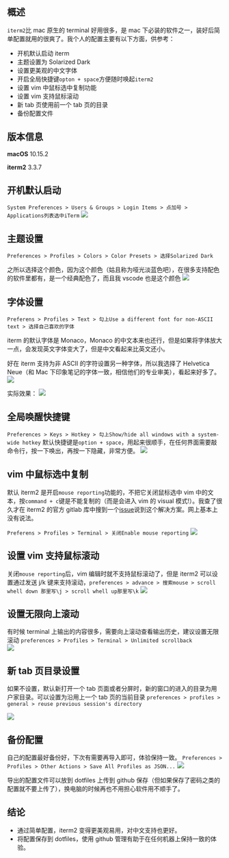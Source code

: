 [//title]: (简单配置让iterm2用得更爽)
[//englishtitle]: (awesome-iterm2-config)
[//category]: (mac,iterm2)
[//tags]: (mac,iterm2,dotfiles)
[//createtime]: (20200115)
[//updatetime]: (20201020)

## 概述

`iterm2`比 mac 原生的 terminal 好用很多，是 mac 下必装的软件之一，装好后简单配置就用的很爽了。我个人的配置主要有以下方面，供参考：

- 开机默认启动 iterm
- 主题设置为 Solarized Dark
- 设置更美观的中文字体
- 开启全局快捷键`opton + space`方便随时唤起`iterm2`
- 设置 vim 中鼠标选中复制功能
- 设置 vim 支持鼠标滚动
- 新 tab 页使用前一个 tab 页的目录
- 备份配置文件

## 版本信息

**macOS**
10.15.2

**iterm2**
3.3.7

## 开机默认启动

`System Preferences > Users & Groups > Login Items > 点加号 > Applications列表选中iTerm`
![](https://cdn.liushiming.cn/img/20200112193859.png)

## 主题设置

`Preferences > Profiles > Colors > Color Presets > 选择Solarized Dark`

之所以选择这个颜色，因为这个颜色（姑且称为哑光淡蓝色吧），在很多支持配色的软件里都有，是一个经典配色了，而且我 vscode 也是这个颜色
![](https://cdn.liushiming.cn/img/20200112190608.png)

## 字体设置

`Preferens > Profiles > Text > 勾上Use a different font for non-ASCII text > 选择自己喜欢的字体`

iterm 的默认字体是 Monaco，Monaco 的中文本来也还行，但是如果将字体放大一点，会发现英文字体变大了，但是中文看起来比英文还小。

好在 iterm 支持为非 ASCII 的字符设置另一种字体，所以我选择了 Helvetica Neue（和 Mac 下印象笔记的字体一致，相信他们的专业审美），看起来好多了。
![](https://cdn.liushiming.cn/img/20200112192650.png)

实际效果：
![](https://cdn.liushiming.cn/img/20200112195745.png)

## 全局唤醒快捷键

`Preferences > Keys > Hotkey > 勾上Show/hide all windows with a system-wide hotkey`
默认快捷键是`option + space`，用起来很顺手，在任何界面需要敲命令行，按一下唤出，再按一下隐藏，非常方便。
![](https://cdn.liushiming.cn/img/20200112193350.png)

## vim 中鼠标选中复制

默认 iterm2 是开启`mouse reporting`功能的，不把它关闭鼠标选中 vim 中的文本，按`command + c`键是不能复制的（而是会进入 vim 的 visual 模式!）。我查了很久才在 iterm2 的官方 gitlab 库中搜到一个[issue](https://gitlab.com/gnachman/iterm2/issues/7799#)说到这个解决方案。网上基本上没有说法。

`Preferens > Profiles > Terminal > 关闭Enable mouse reporting`
![](https://cdn.liushiming.cn/img/20200112200627.png)

## 设置 vim 支持鼠标滚动

关闭`mouse reporting`后，vim 编辑时就不支持鼠标滚动了，但是 iterm2 可以设置通过发送 j/k 键来支持滚动，`preferences > advance > 搜索mouse > scroll whell down 那里写\j > scroll whell up那里写\k`
![](https://cdn.liushiming.cn/img/iterm2scroll.jpg)

## 设置无限向上滚动

有时候 terminal 上输出的内容很多，需要向上滚动查看输出历史，建议设置无限滚动 `preferences > Profiles > Terminal > Unlimited scrollback`  
![](https://cdn.liushiming.cn/img/20200318174737.png)

## 新 tab 页目录设置

如果不设置，默认新打开一个 tab 页面或者分屏时，新的窗口的进入的目录为用户家目录。可以设置为沿用上一个 tab 页的当前目录 `preferences > profiles > general > reuse previous session's directory`

![](https://cdn.liushiming.cn/img/20201020134410.png)

## 备份配置

自己的配置最好备份好，下次有需要再导入即可，体验保持一致。
`Preferences > Profiles > Other Actions > Save All Profiles as JSON...`
![](https://cdn.liushiming.cn/img/20200112201400.png)

导出的配置文件可以放到 dotfiles 上传到 github 保存（但如果保存了密码之类的配置就不要上传了），换电脑的时候再也不用担心软件用不顺手了。

## 结论

- 通过简单配置，iterm2 变得更美观易用，对中文支持也更好。
- 将配置保存到 dotfiles，使用 github 管理有助于在任何机器上保持一致的体验。
